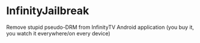 InfinityJailbreak
=================

Remove stupid pseudo-DRM from InfinityTV Android application (you buy it, you watch it everywhere/on every device)
